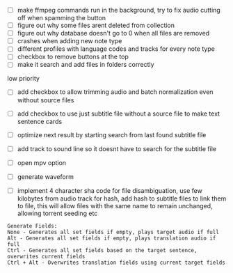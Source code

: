 
- [ ] make ffmpeg commands run in the background, try to fix audio cutting off when spamming the button
- [ ] figure out why some files arent deleted from collection
- [ ] figure out why database doesn't go to 0 when all files are removed
- [ ] crashes when adding new note type
- [ ] different profiles with language codes and tracks for every note type
- [ ] checkbox to remove buttons at the top
- [ ] make it search and add files in folders correctly

low priority
- [ ] add checkbox to allow trimming audio and batch normalization even without source files
- [ ] add checkbox to use just subtitle file without a source file to make text sentence cards
- [ ] optimize next result by starting search from last found subtitle file
- [ ] add track to sound line so it doesnt have to search for the subtitle file
- [ ] open mpv option
- [ ]  generate waveform
- [ ] implement 4 character sha code for file disambiguation, use few kilobytes from audio track for hash, add hash to subtitle files to link them to file, this will allow files with the same name to remain unchanged, allowing torrent seeding etc


```
Generate Fields:
None - Generates all set fields if empty, plays target audio if full
Alt - Generates all set fields if empty, plays translation audio if full
Ctrl - Generates all set fields based on the target sentence, overwrites current fields
Ctrl + Alt - Overwrites translation fields using current target fields
```

